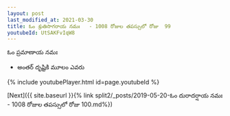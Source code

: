 ```yaml
---
layout: post
last_modified_at: 2021-03-30
title: ఓం శ్రుతిసాగరాయ నమః   - 1008 రోజుల తపస్సులో రోజు  99
youtubeId: UtSAKFvIqW8
---
```

 
 
 ఓం ప్రమాణాయ నమః  
 
 -  అంతర్ దృష్టికి మూలం ఎవరు 
 
  
 
  
 
 
 
 
 
 


{% include youtubePlayer.html id=page.youtubeId %}
 
[Next]({{ site.baseurl }}{% link  split2/_posts/2019-05-20-ఓం దురాదర్షాయ నమః   - 1008 రోజుల తపస్సులో రోజు  100.md%})
 
